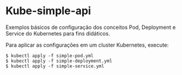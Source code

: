 # Kube-simple-api

Exemplos básicos de configuração dos conceitos Pod, Deployment e Service do Kubernetes para fins didáticos.

Para aplicar as configurações em um cluster Kubernetes, execute:

```console
$ kubectl apply -f simple-pod.yml
$ kubectl apply -f simple-deployment.yml
$ kubectl apply -f simple-service.yml
```

